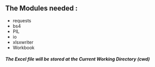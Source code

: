 ## The Modules needed :
-  requests
-  bs4 
-  PIL
-  io
-  xlsxwriter
-  Workbook

##### The Excel file will be stored at the Current Working Directory (cwd)
